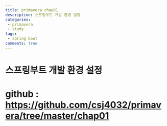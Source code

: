 ```yaml
---
title: primavera chap01
description: 스프링부트 개발 환경 설정
categories:
 - primavera
 - study
tags:
 - spring boot
comments: true
---
```


# 스프링부트 개발 환경 설정

# github : https://github.com/csj4032/primavera/tree/master/chap01
